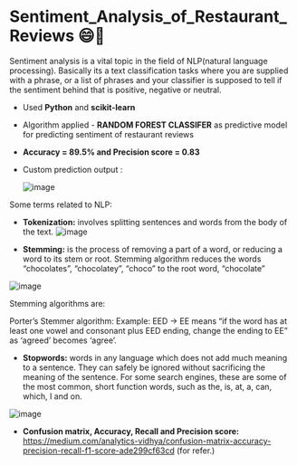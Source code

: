 # Sentiment_Analysis_of_Restaurant_Reviews 😄🙁
Sentiment analysis is a vital topic in the field of NLP(natural language processing). Basically its a text classification tasks where you are supplied with a phrase, or a list of phrases and your classifier is supposed to tell if the sentiment behind that is positive, negative or neutral. 

- Used **Python** and **scikit-learn**
- Algorithm applied - **RANDOM FOREST CLASSIFER** as predictive model for predicting sentiment of restaurant reviews
- **Accuracy = 89.5% and Precision score = 0.83**
- Custom prediction output :

   ![image](https://user-images.githubusercontent.com/54211989/134009012-2a311691-e90f-4c27-82d1-672005e126a3.png)


Some terms related to NLP:
- **Tokenization:** involves splitting sentences and words from the body of the text.
![image](https://user-images.githubusercontent.com/54211989/135706793-95ae2f06-4d13-417d-bc20-3c6471812161.png)


- **Stemming:** is the process of removing a part of a word, or reducing a word to its stem or root.
      Stemming algorithm reduces the words “chocolates”, “chocolatey”, “choco” to the root word, “chocolate” 

![image](https://user-images.githubusercontent.com/54211989/133938019-30266df1-8f25-4572-b607-58cc6260311c.png)

Stemming algorithms are: 

Porter’s Stemmer algorithm: Example: EED -> EE means “if the word has at least one vowel and consonant plus EED ending, change the ending to EE” as ‘agreed’ becomes ‘agree’. 

- **Stopwords:** words in any language which does not add much meaning to a sentence. They can safely be ignored without sacrificing the meaning of the sentence. For some search engines, these are some of the most common, short function words, such as the, is, at, a, can, which, I and on.

![image](https://user-images.githubusercontent.com/54211989/134460508-cd75a832-263a-482e-9bfa-a3e938614913.png)

- **Confusion matrix, Accuracy, Recall and Precision score:**  https://medium.com/analytics-vidhya/confusion-matrix-accuracy-precision-recall-f1-score-ade299cf63cd (for refer.)

